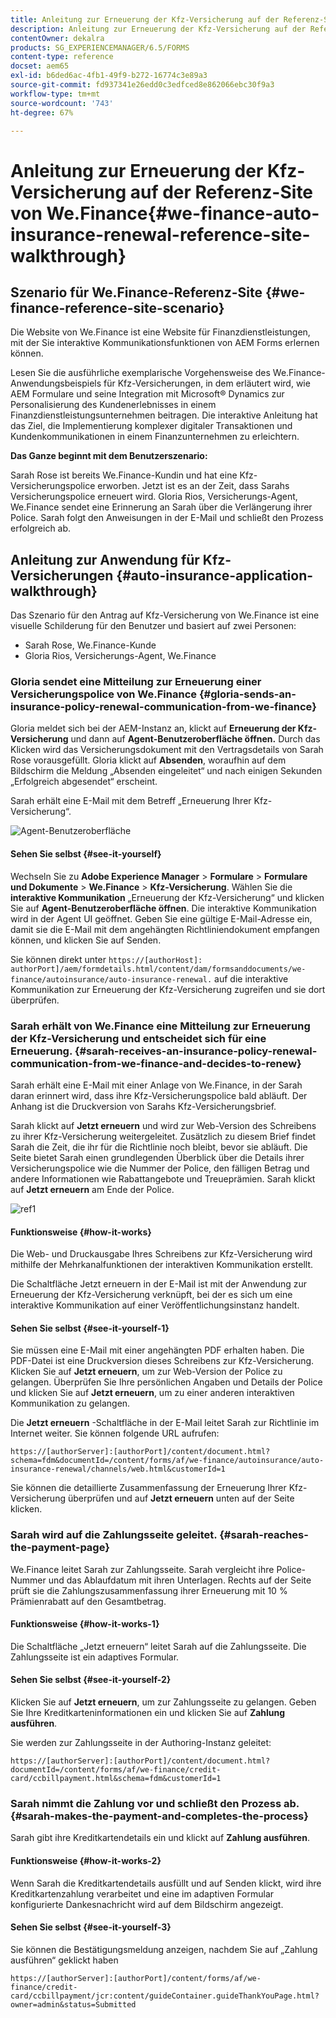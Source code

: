 ```yaml
---
title: Anleitung zur Erneuerung der Kfz-Versicherung auf der Referenz-Site von We.Finance
description: Anleitung zur Erneuerung der Kfz-Versicherung auf der Referenz-Site von We.Finance
contentOwner: dekalra
products: SG_EXPERIENCEMANAGER/6.5/FORMS
content-type: reference
docset: aem65
exl-id: b6ded6ac-4fb1-49f9-b272-16774c3e89a3
source-git-commit: fd937341e26edd0c3edfced8e862066ebc30f9a3
workflow-type: tm+mt
source-wordcount: '743'
ht-degree: 67%

---
```


# Anleitung zur Erneuerung der Kfz-Versicherung auf der Referenz-Site von We.Finance{#we-finance-auto-insurance-renewal-reference-site-walkthrough}

## Szenario für We.Finance-Referenz-Site  {#we-finance-reference-site-scenario}

Die Website von We.Finance ist eine Website für Finanzdienstleistungen, mit der Sie interaktive Kommunikationsfunktionen von AEM Forms erlernen können.

Lesen Sie die ausführliche exemplarische Vorgehensweise des We.Finance-Anwendungsbeispiels für Kfz-Versicherungen, in dem erläutert wird, wie AEM Formulare und seine Integration mit Microsoft® Dynamics zur Personalisierung des Kundenerlebnisses in einem Finanzdienstleistungsunternehmen beitragen. Die interaktive Anleitung hat das Ziel, die Implementierung komplexer digitaler Transaktionen und Kundenkommunikationen in einem Finanzunternehmen zu erleichtern.

**Das Ganze beginnt mit dem Benutzerszenario:** 

Sarah Rose ist bereits We.Finance-Kundin und hat eine Kfz-Versicherungspolice erworben. Jetzt ist es an der Zeit, dass Sarahs Versicherungspolice erneuert wird. Gloria Rios, Versicherungs-Agent, We.Finance sendet eine Erinnerung an Sarah über die Verlängerung ihrer Police. Sarah folgt den Anweisungen in der E-Mail und schließt den Prozess erfolgreich ab.

## Anleitung zur Anwendung für Kfz-Versicherungen {#auto-insurance-application-walkthrough}

Das Szenario für den Antrag auf Kfz-Versicherung von We.Finance ist eine visuelle Schilderung für den Benutzer und basiert auf zwei Personen:

* Sarah Rose, We.Finance-Kunde
* Gloria Rios, Versicherungs-Agent, We.Finance

### Gloria sendet eine Mitteilung zur Erneuerung einer Versicherungspolice von We.Finance {#gloria-sends-an-insurance-policy-renewal-communication-from-we-finance}

Gloria meldet sich bei der AEM-Instanz an, klickt auf **Erneuerung der Kfz-Versicherung** und dann auf **Agent-Benutzeroberfläche öffnen.** Durch das Klicken wird das Versicherungsdokument mit den Vertragsdetails von Sarah Rose vorausgefüllt. Gloria klickt auf **Absenden**, woraufhin auf dem Bildschirm die Meldung „Absenden eingeleitet“ und nach einigen Sekunden „Erfolgreich abgesendet“ erscheint.

Sarah erhält eine E-Mail mit dem Betreff „Erneuerung Ihrer Kfz-Versicherung“.

![Agent-Benutzeroberfläche](assets/agent_ui_email_new.png)

#### Sehen Sie selbst {#see-it-yourself}

Wechseln Sie zu **Adobe Experience Manager** > **Formulare** > **Formulare und Dokumente** > **We.Finance** > **Kfz-Versicherung**. Wählen Sie die **interaktive Kommunikation** „Erneuerung der Kfz-Versicherung“ und klicken Sie auf **Agent-Benutzeroberfläche öffnen**. Die interaktive Kommunikation wird in der Agent UI geöffnet. Geben Sie eine gültige E-Mail-Adresse ein, damit sie die E-Mail mit dem angehängten Richtliniendokument empfangen können, und klicken Sie auf Senden.

Sie können direkt unter `https://[authorHost]: authorPort]/aem/formdetails.html/content/dam/formsanddocuments/we-finance/autoinsurance/auto-insurance-renewal.` auf die interaktive Kommunikation zur Erneuerung der Kfz-Versicherung zugreifen und sie dort überprüfen.

### Sarah erhält von We.Finance eine Mitteilung zur Erneuerung der Kfz-Versicherung und entscheidet sich für eine Erneuerung. {#sarah-receives-an-insurance-policy-renewal-communication-from-we-finance-and-decides-to-renew}

Sarah erhält eine E-Mail mit einer Anlage von We.Finance, in der Sarah daran erinnert wird, dass ihre Kfz-Versicherungspolice bald abläuft. Der Anhang ist die Druckversion von Sarahs Kfz-Versicherungsbrief.

Sarah klickt auf **Jetzt erneuern** und wird zur Web-Version des Schreibens zu ihrer Kfz-Versicherung weitergeleitet. Zusätzlich zu diesem Brief findet Sarah die Zeit, die ihr für die Richtlinie noch bleibt, bevor sie abläuft. Die Seite bietet Sarah einen grundlegenden Überblick über die Details ihrer Versicherungspolice wie die Nummer der Police, den fälligen Betrag und andere Informationen wie Rabattangebote und Treueprämien. Sarah klickt auf **Jetzt erneuern** am Ende der Police.

![ref1](assets/ref1.png)

#### Funktionsweise {#how-it-works}

Die Web- und Druckausgabe Ihres Schreibens zur Kfz-Versicherung wird mithilfe der Mehrkanalfunktionen der interaktiven Kommunikation erstellt.

Die Schaltfläche Jetzt erneuern in der E-Mail ist mit der Anwendung zur Erneuerung der Kfz-Versicherung verknüpft, bei der es sich um eine interaktive Kommunikation auf einer Veröffentlichungsinstanz handelt.

#### Sehen Sie selbst {#see-it-yourself-1}

Sie müssen eine E-Mail mit einer angehängten PDF erhalten haben. Die PDF-Datei ist eine Druckversion dieses Schreibens zur Kfz-Versicherung. Klicken Sie auf **Jetzt erneuern**, um zur Web-Version der Police zu gelangen. Überprüfen Sie Ihre persönlichen Angaben und Details der Police und klicken Sie auf **Jetzt erneuern**, um zu einer anderen interaktiven Kommunikation zu gelangen.

Die **Jetzt erneuern** -Schaltfläche in der E-Mail leitet Sarah zur Richtlinie im Internet weiter. Sie können folgende URL aufrufen:

`https://[authorServer]:[authorPort]/content/document.html?schema=fdm&documentId=/content/forms/af/we-finance/autoinsurance/auto-insurance-renewal/channels/web.html&customerId=1`

Sie können die detaillierte Zusammenfassung der Erneuerung Ihrer Kfz-Versicherung überprüfen und auf **Jetzt erneuern** unten auf der Seite klicken.

### Sarah wird auf die Zahlungsseite geleitet. {#sarah-reaches-the-payment-page}

We.Finance leitet Sarah zur Zahlungsseite. Sarah vergleicht ihre Police-Nummer und das Ablaufdatum mit ihren Unterlagen. Rechts auf der Seite prüft sie die Zahlungszusammenfassung ihrer Erneuerung mit 10 % Prämienrabatt auf den Gesamtbetrag.

#### Funktionsweise {#how-it-works-1}

Die Schaltfläche „Jetzt erneuern“ leitet Sarah auf die Zahlungsseite. Die Zahlungsseite ist ein adaptives Formular.

#### Sehen Sie selbst {#see-it-yourself-2}

Klicken Sie auf **Jetzt erneuern**, um zur Zahlungsseite zu gelangen. Geben Sie Ihre Kreditkarteninformationen ein und klicken Sie auf **Zahlung ausführen**.

Sie werden zur Zahlungsseite in der Authoring-Instanz geleitet:

`https://[authorServer]:[authorPort]/content/document.html?documentId=/content/forms/af/we-finance/credit-card/ccbillpayment.html&schema=fdm&customerId=1`

### Sarah nimmt die Zahlung vor und schließt den Prozess ab. {#sarah-makes-the-payment-and-completes-the-process}

Sarah gibt ihre Kreditkartendetails ein und klickt auf **Zahlung ausführen**.

#### Funktionsweise {#how-it-works-2}

Wenn Sarah die Kreditkartendetails ausfüllt und auf Senden klickt, wird ihre Kreditkartenzahlung verarbeitet und eine im adaptiven Formular konfigurierte Dankesnachricht wird auf dem Bildschirm angezeigt.

#### Sehen Sie selbst {#see-it-yourself-3}

Sie können die Bestätigungsmeldung anzeigen, nachdem Sie auf „Zahlung ausführen“ geklickt haben

`https://[authorServer]:[authorPort]/content/forms/af/we-finance/credit-card/ccbillpayment/jcr:content/guideContainer.guideThankYouPage.html?owner=admin&status=Submitted`
